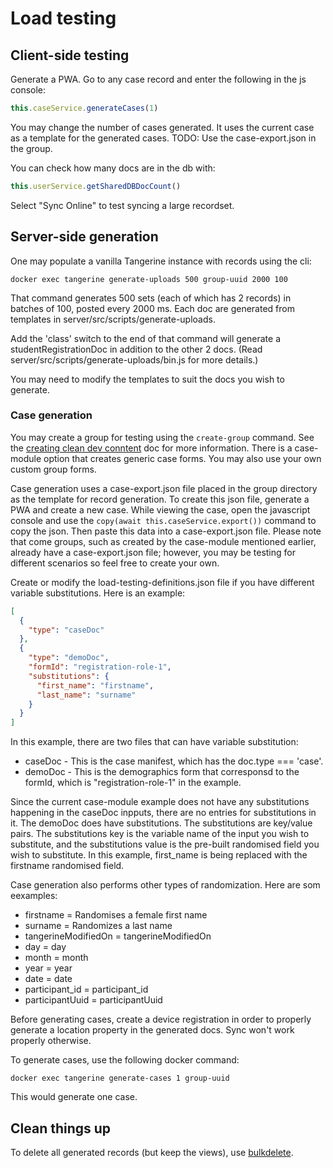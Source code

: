 # Load testing

## Client-side testing

Generate a PWA. Go to any case record and enter the following in the js console:

```js
this.caseService.generateCases(1)
```
You may change the number of cases generated. It uses the current case as a template for the generated cases. 
TODO: Use the case-export.json in the group.

You can check how many docs are in the db with:

```js
this.userService.getSharedDBDocCount()
```

Select "Sync Online" to test syncing a large recordset.

## Server-side generation

One may populate a vanilla Tangerine instance with records using the cli:

```
docker exec tangerine generate-uploads 500 group-uuid 2000 100
```

That command generates 500 sets (each of which has 2 records) in batches of 100, posted every 2000 ms. Each doc are generated from templates in server/src/scripts/generate-uploads.

Add the 'class' switch to the end of that command will generate a studentRegistrationDoc in addition to the other 2 docs. (Read server/src/scripts/generate-uploads/bin.js for more details.)

You may need to modify the templates to suit the docs you wish to generate.

### Case generation

You may create a group for testing using the `create-group` command. See the [creating clean dev conntent](../developer/creating-clean-dev-content.md) doc for more information. There is a case-module option that creates generic case forms. You may also use your own custom group forms. 

Case generation uses a case-export.json file placed in the group directory as the template for record generation. To create this json file, generate a PWA and create a new case. While viewing the case, open the javascript console and use the `copy(await this.caseService.export())` command to copy the json. Then paste this data into a case-export.json file. Please note that come groups, such as created by the case-module mentioned earlier, already have a case-export.json file; however, you may be testing for different scenarios so feel free to create your own. 

Create or modify the load-testing-definitions.json file if you have different variable substitutions. Here is an example:

```json
[
  {
    "type": "caseDoc"
  },
  {
    "type": "demoDoc",
    "formId": "registration-role-1",
    "substitutions": {
      "first_name": "firstname",
      "last_name": "surname"
    }
  }
]
```

In this example, there are two files that can have variable substitution:
- caseDoc - This is the case manifest, which has the doc.type === 'case'. 
- demoDoc - This is the demographics form that corresponsd to the formId, which is "registration-role-1" in the example. 

Since the current case-module example does not have any substitutions happening in the caseDoc inpputs, there are no entries for substitutions in it. The demoDoc does have substitutions. The substitutions are key/value pairs. The substitutions key is the variable name of the input you wish to substitute, and the substitutions value  is the pre-built randomised field you wish to substitute. In this example, first_name is being replaced with the firstname randomised field. 

Case generation also performs other types of randomization. Here are som eexamples:
- firstname = Randomises a female first name 
- surname = Randomizes a last name
- tangerineModifiedOn = tangerineModifiedOn
- day = day
- month = month
- year = year
- date = date
- participant_id = participant_id
- participantUuid = participantUuid

Before generating cases, create a device registration in order to properly generate a location property in the generated docs. Sync won't work properly otherwise. 

To generate cases, use the following docker command:
        
```
docker exec tangerine generate-cases 1 group-uuid
```

This would generate one case.

## Clean things up

To delete all generated records (but keep the views), use [bulkdelete](https://github.com/chrisekelley/scripts).
